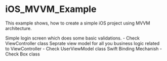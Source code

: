 # iOS_MVVM_Example
This example shows, how to create a simple iOS project using MVVM architecture.

Simple login screen which does some basic validations. -  Check ViewController class
Seprate view model for all you business logic related to ViewController - Check UserViewModel class
Swift Binding Mechanish - Check Box class

